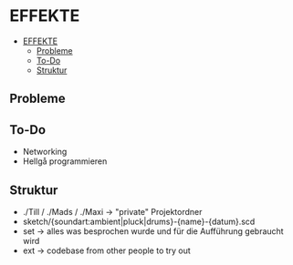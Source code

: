 # EFFEKTE

- [EFFEKTE](#effekte)
  - [Probleme](#probleme)
  - [To-Do](#to-do)
  - [Struktur](#struktur)

## Probleme


## To-Do

- Networking
- Hellgå programmieren

## Struktur

- ./Till / ./Mads / ./Maxi &rarr; "private" Projektordner
- sketch/{soundart:ambient|pluck|drums}-{name}-{datum}.scd
- set &rarr; alles was besprochen wurde und für die Aufführung gebraucht wird
- ext &rarr; codebase from other people to try out